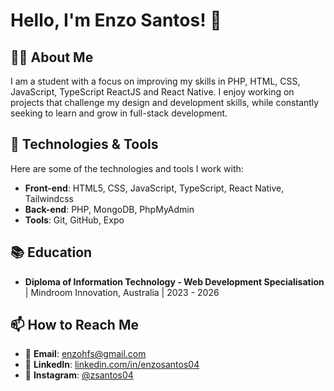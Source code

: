 # Hello, I'm Enzo Santos! 👋

## 👨‍💻 About Me
I am a student with a focus on improving my skills in PHP, HTML, CSS, JavaScript, TypeScript ReactJS and React Native. I enjoy working on projects that challenge my design and development skills, while constantly seeking to learn and grow in full-stack development.

## 🚀 Technologies & Tools

Here are some of the technologies and tools I work with:

- **Front-end**: HTML5, CSS, JavaScript, TypeScript, React Native, Tailwindcss
- **Back-end**: PHP, MongoDB, PhpMyAdmin
- **Tools**: Git, GitHub, Expo

## 📚 Education

- **Diploma of Information Technology - Web Development Specialisation** | Mindroom Innovation, Australia | 2023 - 2026

## 📫 How to Reach Me

- 📧 **Email**: enzohfs@gmail.com
- 💼 **LinkedIn**: [linkedin.com/in/enzosantos04](https://www.linkedin.com/in/enzosantos04/)
- 📸 **Instagram**: [@zsantos04](https://www.instagram.com/zsantos04/)

